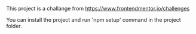 This project is a challange from https://www.frontendmentor.io/challenges

You can install the project and run 'npm setup' command in the project folder.